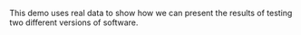 This demo uses real data to show how we can present the results of testing two different versions of software.
